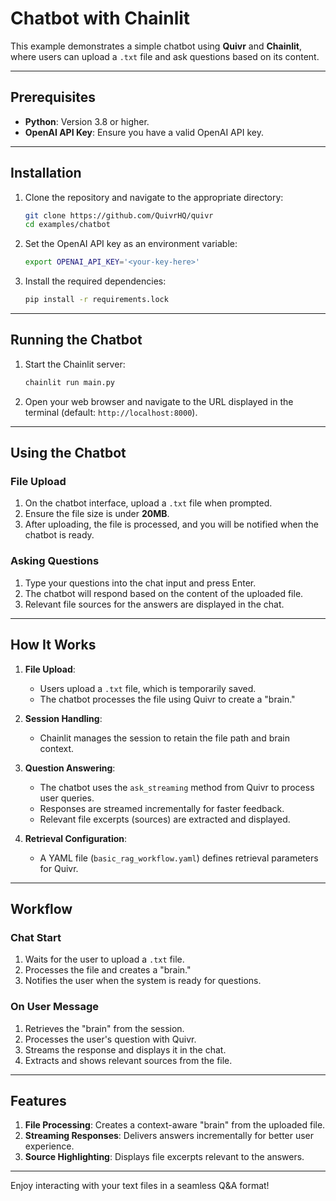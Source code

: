 # Chatbot with Chainlit

This example demonstrates a simple chatbot using **Quivr** and **Chainlit**, where users can upload a `.txt` file and ask questions based on its content.

---

## Prerequisites

- **Python**: Version 3.8 or higher.
- **OpenAI API Key**: Ensure you have a valid OpenAI API key.

---

## Installation

1. Clone the repository and navigate to the appropriate directory:
    ```bash
    git clone https://github.com/QuivrHQ/quivr
    cd examples/chatbot
    ```

2. Set the OpenAI API key as an environment variable:
    ```bash
    export OPENAI_API_KEY='<your-key-here>'
    ```

3. Install the required dependencies:
    ```bash
    pip install -r requirements.lock
    ```

---

## Running the Chatbot

1. Start the Chainlit server:
    ```bash
    chainlit run main.py
    ```

2. Open your web browser and navigate to the URL displayed in the terminal (default: `http://localhost:8000`).

---

## Using the Chatbot

### File Upload

1. On the chatbot interface, upload a `.txt` file when prompted.
2. Ensure the file size is under **20MB**.
3. After uploading, the file is processed, and you will be notified when the chatbot is ready.

### Asking Questions

1. Type your questions into the chat input and press Enter.
2. The chatbot will respond based on the content of the uploaded file.
3. Relevant file sources for the answers are displayed in the chat.

---

## How It Works

1. **File Upload**:
    - Users upload a `.txt` file, which is temporarily saved.
    - The chatbot processes the file using Quivr to create a "brain."

2. **Session Handling**:
    - Chainlit manages the session to retain the file path and brain context.

3. **Question Answering**:
    - The chatbot uses the `ask_streaming` method from Quivr to process user queries.
    - Responses are streamed incrementally for faster feedback.
    - Relevant file excerpts (sources) are extracted and displayed.

4. **Retrieval Configuration**:
    - A YAML file (`basic_rag_workflow.yaml`) defines retrieval parameters for Quivr.

---

## Workflow

### Chat Start

1. Waits for the user to upload a `.txt` file.
2. Processes the file and creates a "brain."
3. Notifies the user when the system is ready for questions.

### On User Message

1. Retrieves the "brain" from the session.
2. Processes the user's question with Quivr.
3. Streams the response and displays it in the chat.
4. Extracts and shows relevant sources from the file.

---

## Features

1. **File Processing**: Creates a context-aware "brain" from the uploaded file.
2. **Streaming Responses**: Delivers answers incrementally for better user experience.
3. **Source Highlighting**: Displays file excerpts relevant to the answers.

---

Enjoy interacting with your text files in a seamless Q&A format!
